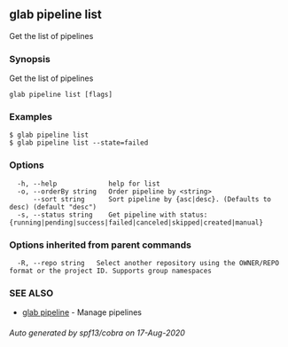 ## glab pipeline list

Get the list of pipelines

### Synopsis

Get the list of pipelines

```
glab pipeline list [flags]
```

### Examples

```
$ glab pipeline list
$ glab pipeline list --state=failed

```

### Options

```
  -h, --help             help for list
  -o, --orderBy string   Order pipeline by <string>
      --sort string      Sort pipeline by {asc|desc}. (Defaults to desc) (default "desc")
  -s, --status string    Get pipeline with status: {running|pending|success|failed|canceled|skipped|created|manual}
```

### Options inherited from parent commands

```
  -R, --repo string   Select another repository using the OWNER/REPO format or the project ID. Supports group namespaces
```

### SEE ALSO

* [glab pipeline](glab_pipeline.md)	 - Manage pipelines

###### Auto generated by spf13/cobra on 17-Aug-2020
